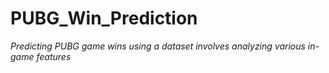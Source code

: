 # PUBG_Win_Prediction

*Predicting PUBG game wins using a dataset involves analyzing various in-game features*
